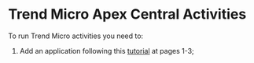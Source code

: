 # Trend Micro Apex Central Activities

To run Trend Micro activities you need to:  
1. Add an application following this [tutorial](https://docs.trendmicro.com/all/ent/apex-svc/2019/en-us/apexCen_saas_2019_api.pdf) at pages 1-3;  